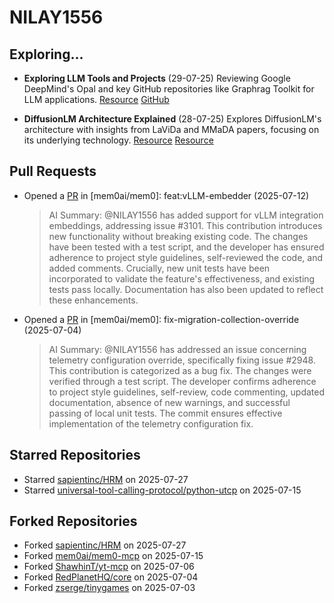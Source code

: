 # NILAY1556

## Exploring...
- **Exploring LLM Tools and Projects** (29-07-25)
  Reviewing Google DeepMind's Opal and key GitHub repositories like Graphrag Toolkit for LLM applications.
  [Resource](https://opal.withgoogle.com/])
  [GitHub](https://github.com/awslabs/graphrag-toolkit])

- **DiffusionLM Architecture Explained** (28-07-25)
  Explores DiffusionLM's architecture with insights from LaViDa and MMaDA papers, focusing on its underlying technology.
  [Resource](https://arxiv.org/abs/2505.16839])
  [Resource](https://arxiv.org/abs/2505.15809])

## Pull Requests
- Opened a [PR](https://github.com/mem0ai/mem0/pull/3141) in [mem0ai/mem0]: feat:vLLM-embedder (2025-07-12)
  > AI Summary: @NILAY1556 has added support for vLLM integration embeddings, addressing issue #3101. This contribution introduces new functionality without breaking existing code. The changes have been tested with a test script, and the developer has ensured adherence to project style guidelines, self-reviewed the code, and added comments. Crucially, new unit tests have been incorporated to validate the feature's effectiveness, and existing tests pass locally. Documentation has also been updated to reflect these enhancements.

- Opened a [PR](https://github.com/mem0ai/mem0/pull/3100) in [mem0ai/mem0]: fix-migration-collection-override (2025-07-04)
  > AI Summary: @NILAY1556 has addressed an issue concerning telemetry configuration override, specifically fixing issue #2948. This contribution is categorized as a bug fix. The changes were verified through a test script. The developer confirms adherence to project style guidelines, self-review, code commenting, updated documentation, absence of new warnings, and successful passing of local unit tests. The commit ensures effective implementation of the telemetry configuration fix.

## Starred Repositories
- Starred [sapientinc/HRM](https://github.com/sapientinc/HRM) on 2025-07-27
- Starred [universal-tool-calling-protocol/python-utcp](https://github.com/universal-tool-calling-protocol/python-utcp) on 2025-07-15

## Forked Repositories
- Forked [sapientinc/HRM](https://github.com/NILAY1556/HRM) on 2025-07-27
- Forked [mem0ai/mem0-mcp](https://github.com/NILAY1556/mem0-mcp) on 2025-07-15
- Forked [ShawhinT/yt-mcp](https://github.com/NILAY1556/yt-mcp) on 2025-07-06
- Forked [RedPlanetHQ/core](https://github.com/NILAY1556/core) on 2025-07-04
- Forked [zserge/tinygames](https://github.com/NILAY1556/tinygames-for-somepeople) on 2025-07-03


